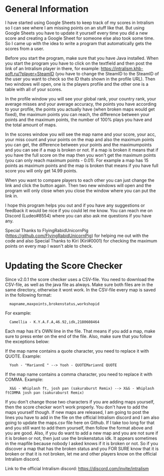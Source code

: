 # General Information
I have started using Google Sheets to keep track of my scores in Intralism so I can see where I am missing points on an stuff like that. But using Google Sheets you have to update it yourself every time you did a new score and creating a Google Sheet for someone else also took some time. So I came up with the idea to write a program that automatically gets the scores from a user.

Before you start the program, make sure that you have Java installed. When you start the program you have to click on the textfield and then post the link of an Intralism player in there, for example: https://intralism.khb-soft.ru/?player=SteamID (you have to change the SteamID to the SteamID of the user you want to check so the ID thats shown in the profile URL). Then two windows will open, one is the players profile and the other one is a table with all of your scores. 
  
In the profile window you will see your global rank, your country rank, your average misses and your average accuracy, the points you have according to your profile, the points you actually have (when broken maps would get fixed), the maximum points you can reach, the difference between your points and the maximum points, the number of 100% plays you have and the total amount of maps.

In the scores window you will see the map name and your score, your acc, your miss count and your points on the map and also the maximum points you can get, the difference between your points and the maximumpoints and you can see if a map is broken or not. If a map is broken it means that if you have the full score on the map then you won't get the maximum points (you can only reach maximum points - 0.01). For example a map has 15 points as maximum points and the map is broken that means if you have full score you will only get 14.99 points.

When you want to compare players to each other you can just change the link and click the button again. Then two new windows will open and the program will only close when you close the window where you can put the link in.

I hope this program helps you out and if you have any suggestions or feedback it would be nice if you could let me know. You can reach me on Discord (Ludeo#8554) where you can also ask me questions if you have any.

Special Thanks to FlyingRabidUnicornPig (https://github.com/FlyingRabidUnicornPig) for helping me out with the code and also Special Thanks to Kiri (Kiri#0001) for checking the maximum points on every map I wasn't able to check.

# Updating the Score Checker
Since v2.0.1 the score checker uses a CSV-file. You need to download the CSV-file, as well as the java file as always. Make sure both files are in the same directory, otherwise it wont work. In the CSV-file every map is saved in the following format:

      mapname,maxpoints,brokenstatus,workshopid
      
For example:

      Camellia - K.Y.A.F.A,46.92,idk,2180608464
      
      
Each map has it's OWN line in the file. That means if you add a map, make sure to press enter on the end of the file. Also, make sure that you follow the exceptions below:      

If the map name contains a quote character, you need to replace it with QUOTE. Example:

      Yooh - "MariannE " --> Yooh - QUOTEMariannE QUOTE
      
      
If the map name contains a comma character, you need to replace it with COMMA. Example: 

      X&G - Whiplash ft, josh pan (sakuraburst Remix) --> X&G - Whiplash ftCOMMA josh pan (sakuraburst Remix)
      
      
If you don't change those two characters if you are adding maps yourself, then the score checker won't work properly. You don't have to add the maps yourself though. If new maps are released, I am going to post the lines you have to add in the file on the official Intralism discord and I am also going to update the maps.csv file here on Github. If I take too long for that and you still want to add them yourself, then follow the format above and you are good. Also, if you do want to add a new map and you are not sure if it is broken or not, then just use the brokenstatus idk. It appears sometimes in the mapfile because nobody I asked knows if it is broken or not. So if you discover a map that has the broken status and you FOR SURE know that it is broken or that it is not broken, let me and other players know on the official Intralism discord.


Link to the official Intralism discord: https://discord.com/invite/intralism
